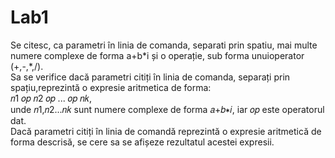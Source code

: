 <h1> Lab1 </h1>
Se  citesc,  ca  parametri în  linia  de  comanda, separati  prin  spatiu, mai  multe  numere complexe de forma a+b*i și o operație, sub forma unuioperator (+,-,*,/). <br>
Sa se verifice dacă parametri citiți în linia de comanda, separați prin spațiu,reprezintă o expresie aritmetica de forma:<br>
𝑛1 𝑜𝑝 𝑛2 𝑜𝑝 ... 𝑜𝑝 𝑛𝑘, <br>
unde 𝑛1,𝑛2...𝑛𝑘 sunt numere complexe de forma 𝑎+𝑏∗𝑖, iar 𝑜𝑝 este operatorul dat.<br>
Dacă parametri citiți în  linia  de  comandă reprezintă o  expresie  aritmetică de  forma descrisă, se cere sa se afișeze rezultatul acestei expresii.
